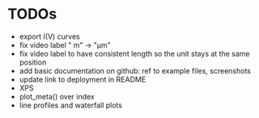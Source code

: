 # TODOs

* export I(V) curves
* fix video label " m" -> "µm"
* fix video label to have consistent length so the unit stays at the same position
* add basic documentation on github: ref to example files, screenshots
* update link to deployment in README
* XPS
* plot_meta() over index
* line profiles and waterfall plots